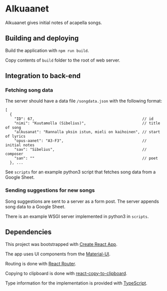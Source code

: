 # Alkuaanet

Alkuaanet gives initial notes of acapella songs.


## Building and deploying

Build the application with `npm run build`.

Copy contents of `build` folder to the root of web server.

## Integration to back-end

### Fetching song data

The server should have a data file `/songdata.json` with the following format:

```
[
  {
    "ID": 67,                                                // id
    "nimi": "Kuutamolla (Sibelius)",                         // title of song
    "alkusanat": "Rannalla yksin istun, mieli on kaihoinen", // start of lyrics
    "opus-aanet": "A3-F3",                                   // initial notes
    "sav": "Sibelius",                                       // composer
    "san": ""                                                // poet
  }, ...
```

See `scripts` for an example python3 script that fetches song data from a Google Sheet.

### Sending suggestions for new songs

Song suggestions are sent to a server as a form post. The server appends song data to a Google Sheet.

There is an example WSGI server implemented in python3 in `scripts`. 

## Dependencies

This project was bootstrapped with [Create React App](https://github.com/facebook/create-react-app).

The app uses UI components from the [Material-UI](https://material-ui.com/).

Routing is done with [React Router](https://reacttraining.com/react-router/).

Copying to clipboard is done with [react-copy-to-clipboard](https://github.com/nkbt/react-copy-to-clipboard).

Type information for the implementation is provided with [TypeScript](https://www.typescriptlang.org/).
